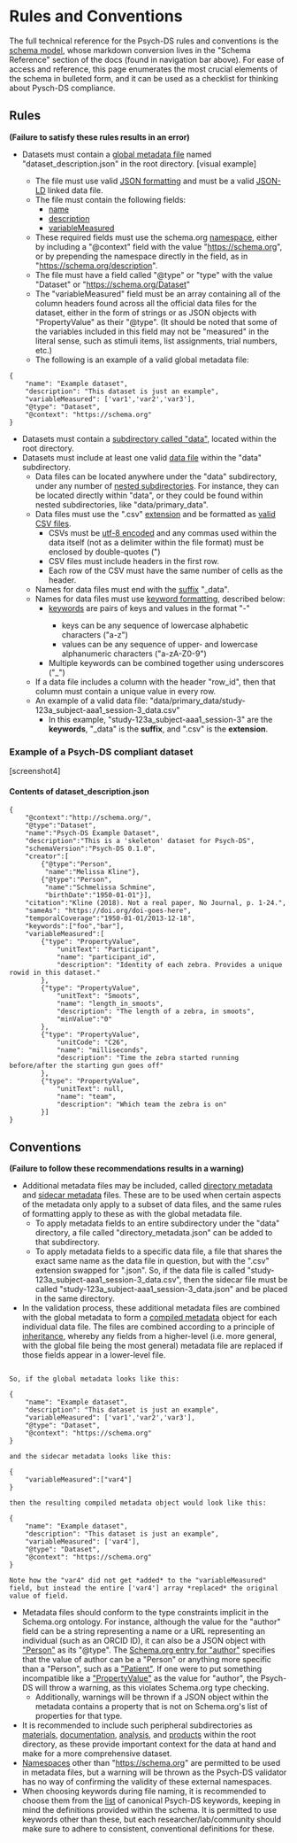 # Rules and Conventions

The full technical reference for the Psych-DS rules and conventions is the [schema model](https://github.com/psych-ds/psych-DS/tree/master/schema_model), whose markdown conversion lives in the "Schema Reference" section of the docs (found in navigation bar above). For ease of access and reference, this page enumerates the most crucial elements of the schema in bulleted form, and it can be used as a checklist for thinking about Pysch-DS compliance.

## Rules
**(Failure to satisfy these rules results in an error)**

- Datasets must contain a [global metadata file](./Schema%20Reference/objects/files/dataset_description.md) named "dataset_description.json" in the root directory.
    [visual example]

    - The file must use valid [JSON formatting](https://www.json.org/json-en.html) and must be a valid [JSON-LD](https://json-ld.org/) linked data file.
    - The file must contain the following fields:
        - [name](./Schema%20Reference/objects/metadata/name.md)
        - [description](./Schema%20Reference/objects/metadata/description.md)
        - [variableMeasured](./Schema%20Reference/objects/metadata/variableMeasured.md)
    - These required fields must use the schema.org [namespace](./Schema%20Reference/meta/defs/namespace.md), either by including a "@context" field with the value "https://schema.org", or by prepending the namespace directly in the field, as in "https://schema.org/description".
    - The file must have a field called "@type" or "type" with the value "Dataset" or "https://schema.org/Dataset"
    - The "variableMeasured" field must be an array containing all of the column headers found across all the official data files for the dataset, either in the form of strings or as JSON objects with "PropertyValue" as their "@type". (It should be noted that some of the variables included in this field may not be "measured" in the literal sense, such as stimuli items, list assignments, trial numbers, etc.)
    - The following is an example of a valid global metadata file:

```
{
    "name": "Example dataset",
    "description": "This dataset is just an example",
    "variableMeasured": ['var1','var2','var3'],
    "@type": "Dataset",
    "@context": "https://schema.org"
}
```

- Datasets must contain a [subdirectory called "data"](./Schema%20Reference/objects/files/data.md), located within the root directory.
- Datasets must include at least one valid [data file](./Schema%20Reference/objects/files/DataFile.md) within the "data" subdirectory.
    - Data files can be located anywhere under the "data" subdirectory, under any number of [nested subdirectories](./Schema%20Reference/meta/defs/arbitraryNesting.md). For instance, they can be located directly within "data", or they could be found within nested subdirectories, like "data/primary_data".
    - Data files must use the ".csv" [extension](./Schema%20Reference/meta/defs/extension.md) and be formatted as [valid CSV files](https://www.geeksforgeeks.org/csv-file-format/).
        - CSVs must be [utf-8 encoded](https://blog.hubspot.com/website/what-is-utf-8) and any commas used within the data itself (not as a delimiter within the file format) must be enclosed by double-quotes (")
        - CSV files must include headers in the first row.
        - Each row of the CSV must have the same number of cells as the header.
    - Names for data files must end with the [suffix](./Schema%20Reference/meta/defs/suffix.md) "_data".
    - Names for data files must use [keyword formatting](./Schema%20Reference/rules/files/tabular_data/data/Datafile.md), described below:
        - [keywords](./Schema%20Reference/meta/defs/keywords.md) are pairs of keys and values in the format "<key>-<value>"
            - keys can be any sequence of lowercase alphabetic characters ("a-z")
            - values can be any sequence of upper- and lowercase alphanumeric characters ("a-zA-Z0-9")
        - Multiple keywords can be combined together using underscores ("_")
    - If a data file includes a column with the header "row_id", then that column must contain a unique value in every row.
    - An example of a valid data file: "data/primary_data/study-123a_subject-aaa1_session-3_data.csv"
        - In this example, "study-123a_subject-aaa1_session-3" are the **keywords**, "_data" is the **suffix**, and ".csv" is the **extension**.
        
### Example of a Psych-DS compliant dataset
[screenshot4]
#### Contents of dataset_description.json
```
{
    "@context":"http://schema.org/",
	"@type":"Dataset",
	"name":"Psych-DS Example Dataset",
	"description":"This is a 'skeleton' dataset for Psych-DS",
	"schemaVersion":"Psych-DS 0.1.0",
	"creator":[
		{"@type":"Person",
		 "name":"Melissa Kline"},
		{"@type":"Person",
		 "name":"Schmelissa Schmine",
		 "birthDate":"1950-01-01"}],		
	"citation":"Kline (2018). Not a real paper, No Journal, p. 1-24.",
	"sameAs": "https://doi.org/doi-goes-here",
	"temporalCoverage":"1950-01-01/2013-12-18",
	"keywords":["foo","bar"],
	"variableMeasured":[
		{"type": "PropertyValue",
			"unitText": "Participant",
			"name": "participant_id",
			"description": "Identity of each zebra. Provides a unique rowid in this dataset."
		},
		{"type": "PropertyValue",
			"unitText": "Smoots",
			"name": "length_in_smoots",
			"description": "The length of a zebra, in smoots",
			"minValue":"0"
		},
		{"type": "PropertyValue",
			"unitCode": "C26",
			"name": "milliseconds",
			"description": "Time the zebra started running before/after the starting gun goes off"
		},
		{"type": "PropertyValue",
			"unitText": null,
			"name": "team",
			"description": "Which team the zebra is on"
		}]
}

```
## Conventions
**(Failure to follow these recommendations results in a warning)**

- Additional metadata files may be included, called [directory metadata](./Schema%20Reference/objects/files/DirectoryMetadata.md) and [sidecar metadata](./Schema%20Reference/objects/files/SidecarMetadata.md) files. These are to be used when certain aspects of the metadata only apply to a subset of data files, and the same rules of formatting apply to these as with the global metadata file.
    - To apply metadata fields to an entire subdirectory under the "data" directory, a file called "directory_metadata.json" can be added to that subdirectory.
    - To apply metadata fields to a specific data file, a file that shares the exact same name as the data file in question, but with the ".csv" extension swapped for ".json". So, if the data file is called "study-123a_subject-aaa1_session-3_data.csv", then the sidecar file must be called "study-123a_subject-aaa1_session-3_data.json" and be placed in the same directory.
- In the validation process, these additional metadata files are combined with the global metadata to form a [compiled metadata](./Schema%20Reference/objects/files/CompiledMetadata.md) object for each individual data file. The files are combined according to a principle of [inheritance](./Schema%20Reference/objects/common_principles/inheritance.md), whereby any fields from a higher-level (i.e. more general, with the global file being the most general) metadata file are replaced if those fields appear in a lower-level file. 

```

So, if the global metadata looks like this:

{
    "name": "Example dataset",
    "description": "This dataset is just an example",
    "variableMeasured": ['var1','var2','var3'],
    "@type": "Dataset",
    "@context": "https://schema.org"
}

and the sidecar metadata looks like this:

{
    "variableMeasured":["var4"]
}

then the resulting compiled metadata object would look like this:

{
    "name": "Example dataset",
    "description": "This dataset is just an example",
    "variableMeasured": ['var4'],
    "@type": "Dataset",
    "@context": "https://schema.org"
}

Note how the "var4" did not get *added* to the "variableMeasured" field, but instead the entire ['var4'] array *replaced* the original value of field.
```

- Metadata files should conform to the type constraints implicit in the Schema.org ontology. For instance, although the value for the "author" field can be a string representing a name or a URL representing an individual (such as an ORCID ID), it can also be a JSON object with ["Person"](https://schema.org/Person) as its "@type". The [Schema.org entry for "author"](https://schema.org/author) specifies that the value of author can be a "Person" or anything more specific than a "Person", such as a ["Patient"](https://schema.org/Patient). If one were to put something incompatible like a ["PropertyValue"](https://schema.org/PropertyValue) as the value for "author", the Psych-DS will throw a warning, as this violates Schema.org type checking.
    - Additionally, warnings will be thrown if a JSON object within the metadata contains a property that is not on Schema.org's list of properties for that type.
- It is recommended to include such peripheral subdirectories as [materials](./Schema%20Reference/objects/files/materials.md), [documentation](./Schema%20Reference/objects/files/documentation.md), [analysis](./Schema%20Reference/objects/files/analysis.md), and [products](./Schema%20Reference/objects/files/products.md) within the root directory, as these provide important context for the data at hand and make for a more comprehensive dataset.
- [Namespaces](./Schema%20Reference/meta/defs/namespace.md) other than "https://schema.org" are permitted to be used in metadata files, but a warning will be thrown as the Psych-DS validator has no way of confirming the validity of these external namespaces.
- When choosing keywords during file naming, it is recommended to choose them from the [list](./Schema%20Reference/meta/defs/keywords.md) of canonical Psych-DS keywords, keeping in mind the definitions provided within the schema. It is permitted to use keywords other than these, but each researcher/lab/community should make sure to adhere to consistent, conventional definitions for these.
